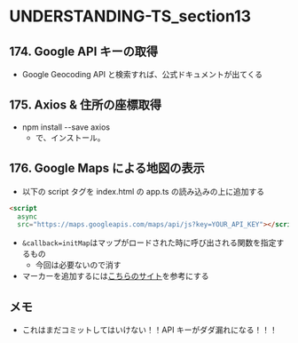 # UNDERSTANDING-TS_section13

## 174. Google API キーの取得

- Google Geocoding API と検索すれば、公式ドキュメントが出てくる

## 175. Axios & 住所の座標取得

- npm install --save axios
  - で、インストール。

## 176. Google Maps による地図の表示

- 以下の script タグを index.html の app.ts の読み込みの上に追加する

```html
<script
  async
  src="https://maps.googleapis.com/maps/api/js?key=YOUR_API_KEY"></script>
```

- `&callback=initMap`はマップがロードされた時に呼び出される関数を指定するもの
  - 今回は必要ないので消す
- マーカーを追加するには[こちらのサイト](https://developers.google.com/maps/documentation/javascript/adding-a-google-map?hl=ja)を参考にする

## メモ

- これはまだコミットしてはいけない！！API キーがダダ漏れになる！！！
